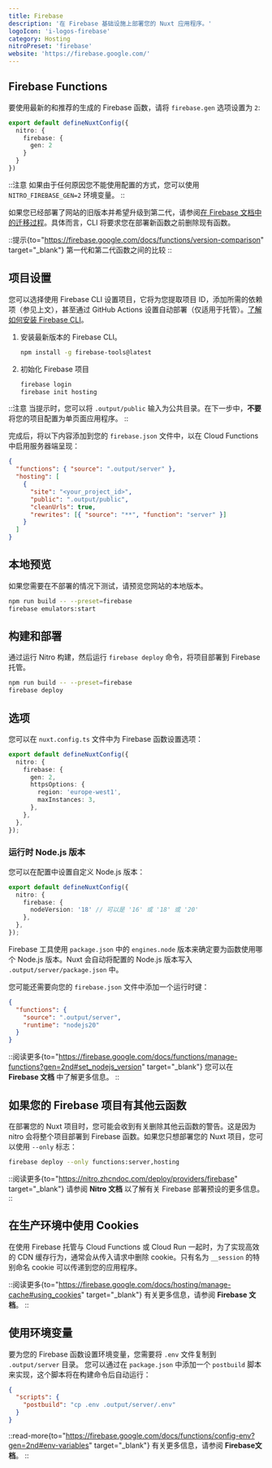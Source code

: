 ```yaml
---
title: Firebase
description: '在 Firebase 基础设施上部署您的 Nuxt 应用程序。'
logoIcon: 'i-logos-firebase'
category: Hosting
nitroPreset: 'firebase'
website: 'https://firebase.google.com/'
---
```


## Firebase Functions

要使用最新的和推荐的生成的 Firebase 函数，请将 `firebase.gen` 选项设置为 `2`:

```ts [nuxt.config.ts]
export default defineNuxtConfig({
  nitro: {
    firebase: {
      gen: 2
    }
  }
})
```

::注意
如果由于任何原因您不能使用配置的方式，您可以使用 `NITRO_FIREBASE_GEN=2` 环境变量。
::

如果您已经部署了网站的旧版本并希望升级到第二代，请参阅[在 Firebase 文档中的迁移过程](https://firebase.google.com/docs/functions/2nd-gen-upgrade)。具体而言，CLI 将要求您在部署新函数之前删除现有函数。

::提示{to="https://firebase.google.com/docs/functions/version-comparison" target="_blank"}
第一代和第二代函数之间的比较
::

## 项目设置

您可以选择使用 Firebase CLI 设置项目，它将为您提取项目 ID，添加所需的依赖项（参见上文），甚至通过 GitHub Actions 设置自动部署（仅适用于托管）。[了解如何安装 Firebase CLI](https://firebase.google.com/docs/cli#windows-npm)。

1. 安装最新版本的 Firebase CLI。

    ```bash [命令行]
    npm install -g firebase-tools@latest
    ```

2. 初始化 Firebase 项目

    ```bash [命令行]
    firebase login
    firebase init hosting
    ```

::注意
当提示时，您可以将 `.output/public` 输入为公共目录。在下一步中，**不要**将您的项目配置为单页面应用程序。
::

完成后，将以下内容添加到您的 `firebase.json` 文件中，以在 Cloud Functions 中启用服务器端呈现：

```json [firebase.json]
{
  "functions": { "source": ".output/server" },
  "hosting": [
    {
      "site": "<your_project_id>",
      "public": ".output/public",
      "cleanUrls": true,
      "rewrites": [{ "source": "**", "function": "server" }]
    }
  ]
}
```

## 本地预览

如果您需要在不部署的情况下测试，请预览您网站的本地版本。

```bash
npm run build -- --preset=firebase
firebase emulators:start
```

## 构建和部署

通过运行 Nitro 构建，然后运行 `firebase deploy` 命令，将项目部署到 Firebase 托管。

```bash
npm run build -- --preset=firebase
firebase deploy
```

## 选项

您可以在 `nuxt.config.ts` 文件中为 Firebase 函数设置选项：

```ts [nuxt.config.ts]
export default defineNuxtConfig({
  nitro: {
    firebase: {
      gen: 2,
      httpsOptions: {
        region: 'europe-west1',
        maxInstances: 3,
      },
    },
  },
});
```

### 运行时 Node.js 版本

您可以在配置中设置自定义 Node.js 版本：

```ts [nuxt.config.ts]
export default defineNuxtConfig({
  nitro: {
    firebase: {
      nodeVersion: '18' // 可以是 '16' 或 '18' 或 '20'
    },
  },
});
```

Firebase 工具使用 `package.json` 中的 `engines.node` 版本来确定要为函数使用哪个 Node.js 版本。Nuxt 会自动将配置的 Node.js 版本写入 `.output/server/package.json` 中。

您可能还需要向您的 `firebase.json` 文件中添加一个运行时键：

```json [firebase.json]
{
  "functions": {
    "source": ".output/server",
    "runtime": "nodejs20"
  }
}
```

::阅读更多{to="https://firebase.google.com/docs/functions/manage-functions?gen=2nd#set_nodejs_version" target="_blank"}
您可以在 **Firebase 文档** 中了解更多信息。
::

## 如果您的 Firebase 项目有其他云函数

在部署您的 Nuxt 项目时，您可能会收到有关删除其他云函数的警告。这是因为 nitro 会将整个项目部署到 Firebase 函数。如果您只想部署您的 Nuxt 项目，您可以使用 `--only` 标志：

```bash
firebase deploy --only functions:server,hosting
```

::阅读更多{to="https://nitro.zhcndoc.com/deploy/providers/firebase" target="_blank"}
请参阅 **Nitro 文档** 以了解有关 Firebase 部署预设的更多信息。
::

## 在生产环境中使用 Cookies

在使用 Firebase 托管与 Cloud Functions 或 Cloud Run 一起时，为了实现高效的 CDN 缓存行为，通常会从传入请求中删除 cookie。只有名为 `__session` 的特别命名 cookie 可以传递到您的应用程序。

::阅读更多{to="https://firebase.google.com/docs/hosting/manage-cache#using_cookies" target="\_blank"}
有关更多信息，请参阅 **Firebase 文档**。
::

## 使用环境变量

要为您的 Firebase 函数设置环境变量，您需要将 `.env` 文件复制到 `.output/server` 目录。
您可以通过在 `package.json` 中添加一个 `postbuild` 脚本来实现，这个脚本将在构建命令后自动运行：

```json [package.json]
{
  "scripts": {
    "postbuild": "cp .env .output/server/.env"
  }
}
```

::read-more{to="https://firebase.google.com/docs/functions/config-env?gen=2nd#env-variables" target="\_blank"}
有关更多信息，请参阅 **Firebase文档**。
::
